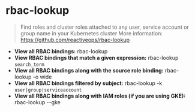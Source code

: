 # rbac-lookup
> Find roles and cluster roles attached to any user, service account or group name in your Kubernetes cluster
> More information: <https://github.com/reactiveops/rbac-lookup>
- **View all RBAC bindings:**
rbac-lookup
- **View RBAC bindings that match a given expression:**
rbac-lookup `search_term`
- **View all RBAC bindings along with the source role binding:**
rbac-lookup -o wide
- **View all RBAC bindings filtered by subject:**
rbac-lookup -k `user|group|serviceaccount`
- **View all RBAC bindings along with IAM roles (if you are using GKE):**
rbac-lookup --gke
